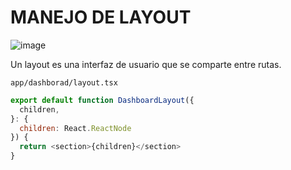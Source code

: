 # MANEJO DE LAYOUT

![image](https://github.com/jeulufis/frameworks-notes/assets/92868937/49d9d25f-de2e-46cc-b9c1-8e323df6c519)


Un layout es una interfaz de usuario que se comparte entre rutas.

`app/dashborad/layout.tsx`
```js
export default function DashboardLayout({
  children,
}: {
  children: React.ReactNode
}) {
  return <section>{children}</section>
}
```


